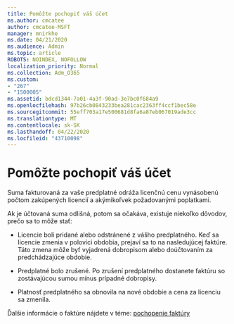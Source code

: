 ```yaml
---
title: Pomôžte pochopiť váš účet
ms.author: cmcatee
author: cmcatee-MSFT
manager: mnirkhe
ms.date: 04/21/2020
ms.audience: Admin
ms.topic: article
ROBOTS: NOINDEX, NOFOLLOW
localization_priority: Normal
ms.collection: Adm_O365
ms.custom:
- "267"
- "1500005"
ms.assetid: bdcd1344-7a01-4a3f-90ad-3e7bc0f684a9
ms.openlocfilehash: 97b26cb0843233bea281cac2363ff4ccf1bec58e
ms.sourcegitcommit: 55eff703a17e500681d8fa6a87eb067019ade3cc
ms.translationtype: MT
ms.contentlocale: sk-SK
ms.lasthandoff: 04/22/2020
ms.locfileid: "43710098"
---
```

# <a name="help-understanding-your-bill"></a>Pomôžte pochopiť váš účet

Suma fakturovaná za vaše predplatné odráža licenčnú cenu vynásobenú počtom zakúpených licencií a akýmikoľvek požadovanými poplatkami.
  
Ak je účtovaná suma odlišná, potom sa očakáva, existuje niekoľko dôvodov, prečo sa to môže stať:
  
- Licencie boli pridané alebo odstránené z vášho predplatného. Keď sa licencie zmenia v polovici obdobia, prejaví sa to na nasledujúcej faktúre. Táto zmena môže byť vyjadrená dobropisom alebo doúčtovaním za predchádzajúce obdobie.

- Predplatné bolo zrušené. Po zrušení predplatného dostanete faktúru so zostávajúcou sumou mínus prípadné dobropisy.

- Platnosť predplatného sa obnovila na nové obdobie a cena za licenciu sa zmenila.

Ďalšie informácie o faktúre nájdete v téme: [pochopenie faktúry](https://docs.microsoft.com/office365/admin/subscriptions-and-billing/understand-your-invoice)